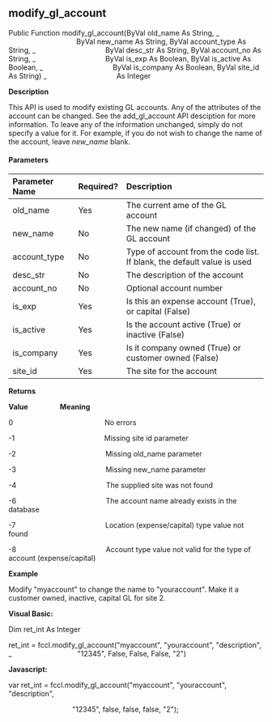 modify_gl_account
-------------------

Public Function modify_gl_account(ByVal old_name As String, _
                                  ByVal new_name As String, ByVal account_type As String, _
                                  ByVal desc_str As String, ByVal account_no As String, _
                                  ByVal is_exp As Boolean, ByVal is_active As Boolean, _
                                  ByVal is_company As Boolean, ByVal site_id As String) _
                                  As Integer

**Description**

This API is used to modify existing GL accounts. Any of the attributes of the account can be changed. See the add_gl_account API desciption for more information. To leave any of the information unchanged, simply do not specify a value for it. For example, if you do not wish to change the name of the account, leave _new_name_ blank.

#### Parameters

| Parameter Name | Required? | Description |
|:--- |:--- |:--- |
| old_name | Yes | The current ame of the GL account |
| new_name | No | The new name (if changed) of the GL account |
| account_type | No | Type of account from the code list. If blank, the default value is used |
| desc_str | No | The description of the account |
| account_no | No | Optional account number |
| is_exp | Yes | Is this an expense account (True), or capital (False) |
| is_active | Yes | Is the account active (True) or inactive (False) |
| is_company | Yes | Is it company owned (True) or customer owned (False) |
| site_id | Yes | The site for the account |

**Returns**

**Value**                **Meaning**

0                                              No errors

-1                                             Missing site id parameter

-2                                             Missing old_name parameter

-3                                             Missing new_name parameter

-4                                             The supplied site was not found

-6                                             The account name already exists in the database

-7                                             Location (expense/capital) type value not found

-8                                             Account type value not valid for the type of account (expense/capital)

**Example**

 Modify "myaccount" to change the name to "youraccount". Make it a customer owned, inactive, capital GL for site 2.

**Visual Basic:**

Dim ret_int As Integer

ret_int = fccl.modify_gl_account("myaccount", "youraccount", "description", _
                                "12345", False, False, False, "2")

**Javascript:**

var ret_int = fccl.modify_gl_account("myaccount", "youraccount", "description",

                                "12345", false, false, false, "2");